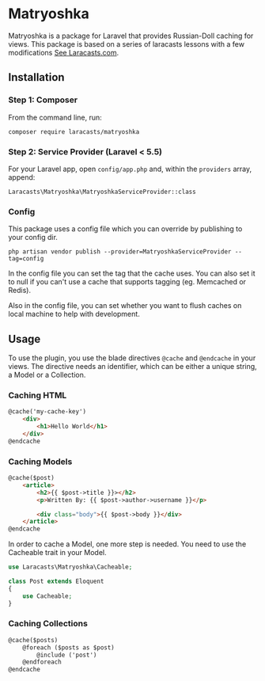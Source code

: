 # Matryoshka

Matryoshka is a package for Laravel that provides Russian-Doll caching for views.
This package is based on a series of laracasts lessons with a few modifications [See Laracasts.com](https://laracasts.com/series/russian-doll-caching-in-laravel).

## Installation

### Step 1: Composer

From the command line, run:

```
composer require laracasts/matryoshka
```

### Step 2: Service Provider (Laravel < 5.5)

For your Laravel app, open `config/app.php` and, within the `providers` array, append:

```
Laracasts\Matryoshka\MatryoshkaServiceProvider::class
```

### Config

This package uses a config file which you can override by publishing to your config dir.

```
php artisan vendor publish --provider=MatryoshkaServiceProvider --tag=config
```

In the config file you can set the tag that the cache uses. You can also set it to null if you can't use a cache that supports tagging (eg. Memcached or Redis). 

Also in the config file, you can set whether you want to flush caches on local machine to help with development.

## Usage

To use the plugin, you use the blade directives `@cache` and `@endcache` in your views.
The directive needs an identifier, which can be either a unique string, a Model or a Collection.

### Caching HTML

```html
@cache('my-cache-key')
    <div>
        <h1>Hello World</h1>
    </div>
@endcache
```

### Caching Models

```html
@cache($post)
    <article>
        <h2>{{ $post->title }}></h2>
        <p>Written By: {{ $post->author->username }}</p>

        <div class="body">{{ $post->body }}</div>
    </article>
@endcache
```

In order to cache a Model, one more step is needed. You need to use the Cacheable trait in your Model.

```php
use Laracasts\Matryoshka\Cacheable;

class Post extends Eloquent
{
    use Cacheable;
}
```

### Caching Collections 

```html
@cache($posts)
    @foreach ($posts as $post)
        @include ('post')
    @endforeach
@endcache
```

